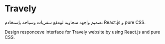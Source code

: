 # Travely

تصميم واجهة متجاوبة لومقع سفريات وسياحة بإستخادم React.js و pure CSS.


Design responceve interface for Travely website by using React.js and pure CSS.
